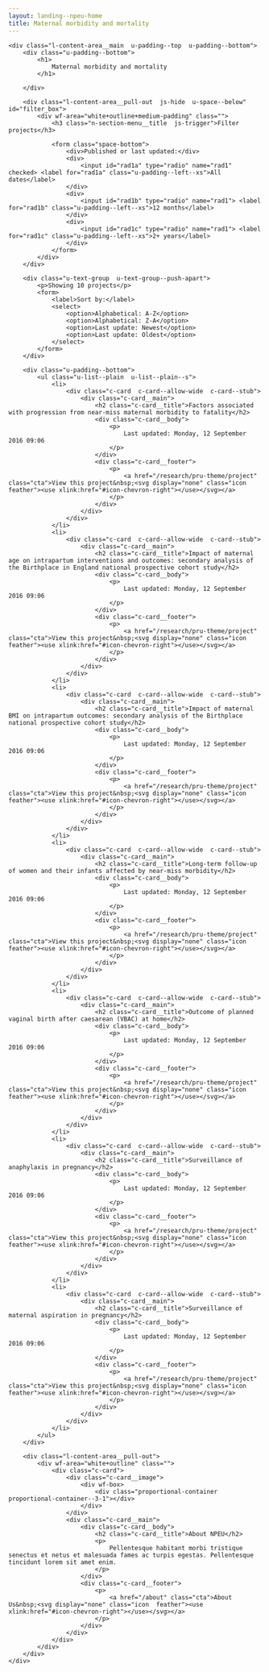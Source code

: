 ```yaml
---
layout: landing--npeu-home
title: Maternal morbidity and mortality
---
```

<div wf-area="white+outline" class="l-content-area  l-content-area--has-pull-outs">

    <div class="l-content-area__main  u-padding--top  u-padding--bottom">
        <div class="u-padding--bottom">
            <h1>
                Maternal morbidity and mortality
            </h1>
            
        </div>
        
        <div class="l-content-area__pull-out  js-hide  u-space--below" id="filter_box">
            <div wf-area="white+outline+medium-padding" class="">
                <h3 class="n-section-menu__title  js-trigger">Filter projects</h3>
                
                <form class="space-bottom">
                    <div>Published or last updated:</div>
                    <div>
                        <input id="rad1a" type="radio" name="rad1" checked> <label for="rad1a" class="u-padding--left--xs">All dates</label>
                    </div>
                    <div>
                        <input id="rad1b" type="radio" name="rad1"> <label for="rad1b" class="u-padding--left--xs">12 months</label>
                    </div>
                    <div>
                        <input id="rad1c" type="radio" name="rad1"> <label for="rad1c" class="u-padding--left--xs">2+ years</label>
                    </div>
                </form>
            </div>
        </div>
        
        <div class="u-text-group  u-text-group--push-apart">
            <p>Showing 10 projects</p>
            <form>
                <label>Sort by:</label>
                <select>
                    <option>Alphabetical: A-Z</option>
                    <option>Alphabetical: Z-A</option>
                    <option>Last update: Newest</option>
                    <option>Last update: Oldest</option>
                </select>
            </form>
        </div>
        
        <div class="u-padding--bottom">         
            <ul class="u-list--plain  u-list--plain--s">
                <li>
                    <div class="c-card  c-card--allow-wide  c-card--stub">
                        <div class="c-card__main">
                            <h2 class="c-card__title">Factors associated with progression from near-miss maternal morbidity to fatality</h2>
                            <div class="c-card__body">
                                <p>
                                    Last updated: Monday, 12 September 2016 09:06
                                </p>
                            </div>
                            <div class="c-card__footer">
                                <p>
                                    <a href="/research/pru-theme/project" class="cta">View this project&nbsp;<svg display="none" class="icon  feather"><use xlink:href="#icon-chevron-right"></use></svg></a>
                                </p>
                            </div>
                        </div>
                    </div>
                </li>
                <li>
                    <div class="c-card  c-card--allow-wide  c-card--stub">
                        <div class="c-card__main">
                            <h2 class="c-card__title">Impact of maternal age on intrapartum interventions and outcomes: secondary analysis of the Birthplace in England national prospective cohort study</h2>
                            <div class="c-card__body">
                                <p>
                                    Last updated: Monday, 12 September 2016 09:06
                                </p>
                            </div>
                            <div class="c-card__footer">
                                <p>
                                    <a href="/research/pru-theme/project" class="cta">View this project&nbsp;<svg display="none" class="icon  feather"><use xlink:href="#icon-chevron-right"></use></svg></a>
                                </p>
                            </div>
                        </div>
                    </div>
                </li>
                <li>
                    <div class="c-card  c-card--allow-wide  c-card--stub">
                        <div class="c-card__main">
                            <h2 class="c-card__title">Impact of maternal BMI on intrapartum outcomes: secondary analysis of the Birthplace national prospective cohort study</h2>
                            <div class="c-card__body">
                                <p>
                                    Last updated: Monday, 12 September 2016 09:06
                                </p>
                            </div>
                            <div class="c-card__footer">
                                <p>
                                    <a href="/research/pru-theme/project" class="cta">View this project&nbsp;<svg display="none" class="icon  feather"><use xlink:href="#icon-chevron-right"></use></svg></a>
                                </p>
                            </div>
                        </div>
                    </div>
                </li>
                <li>
                    <div class="c-card  c-card--allow-wide  c-card--stub">
                        <div class="c-card__main">
                            <h2 class="c-card__title">Long-term follow-up of women and their infants affected by near-miss morbidity</h2>
                            <div class="c-card__body">
                                <p>
                                    Last updated: Monday, 12 September 2016 09:06
                                </p>
                            </div>
                            <div class="c-card__footer">
                                <p>
                                    <a href="/research/pru-theme/project" class="cta">View this project&nbsp;<svg display="none" class="icon  feather"><use xlink:href="#icon-chevron-right"></use></svg></a>
                                </p>
                            </div>
                        </div>
                    </div>
                </li>
                <li>
                    <div class="c-card  c-card--allow-wide  c-card--stub">
                        <div class="c-card__main">
                            <h2 class="c-card__title">Outcome of planned vaginal birth after caesarean (VBAC) at home</h2>
                            <div class="c-card__body">
                                <p>
                                    Last updated: Monday, 12 September 2016 09:06
                                </p>
                            </div>
                            <div class="c-card__footer">
                                <p>
                                    <a href="/research/pru-theme/project" class="cta">View this project&nbsp;<svg display="none" class="icon  feather"><use xlink:href="#icon-chevron-right"></use></svg></a>
                                </p>
                            </div>
                        </div>
                    </div>
                </li>
                <li>
                    <div class="c-card  c-card--allow-wide  c-card--stub">
                        <div class="c-card__main">
                            <h2 class="c-card__title">Surveillance of anaphylaxis in pregnancy</h2>
                            <div class="c-card__body">
                                <p>
                                    Last updated: Monday, 12 September 2016 09:06
                                </p>
                            </div>
                            <div class="c-card__footer">
                                <p>
                                    <a href="/research/pru-theme/project" class="cta">View this project&nbsp;<svg display="none" class="icon  feather"><use xlink:href="#icon-chevron-right"></use></svg></a>
                                </p>
                            </div>
                        </div>
                    </div>
                </li>
                <li>
                    <div class="c-card  c-card--allow-wide  c-card--stub">
                        <div class="c-card__main">
                            <h2 class="c-card__title">Surveillance of maternal aspiration in pregnancy</h2>
                            <div class="c-card__body">
                                <p>
                                    Last updated: Monday, 12 September 2016 09:06
                                </p>
                            </div>
                            <div class="c-card__footer">
                                <p>
                                    <a href="/research/pru-theme/project" class="cta">View this project&nbsp;<svg display="none" class="icon  feather"><use xlink:href="#icon-chevron-right"></use></svg></a>
                                </p>
                            </div>
                        </div>
                    </div>
                </li>
            </ul>
        </div>
        
        <div class="l-content-area__pull-out">
            <div wf-area="white+outline" class="">
                <div class="c-card">
                    <div class="c-card__image">
                        <div wf-box>
                            <div class="proportional-container  proportional-container--3-1"></div>
                        </div>
                    </div>
                    <div class="c-card__main">
                        <div class="c-card__body">
                            <h2 class="c-card__title">About NPEU</h2>
                            <p>
                                Pellentesque habitant morbi tristique senectus et netus et malesuada fames ac turpis egestas. Pellentesque tincidunt lorem sit amet enim.
                            </p>
                        </div>
                        <div class="c-card__footer">
                            <p>
                                <a href="/about" class="cta">About Us&nbsp;<svg display="none" class="icon  feather"><use xlink:href="#icon-chevron-right"></use></svg></a>
                            </p>
                        </div>
                    </div>
                </div>
            </div>
        </div>
    </div>
    
</div>
